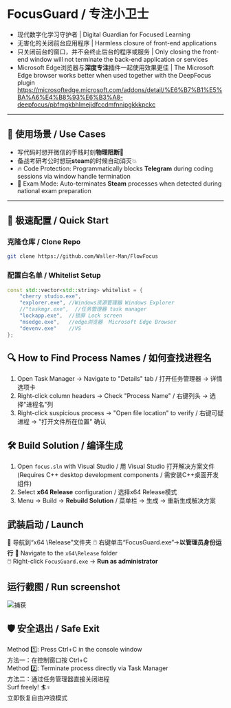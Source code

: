 
# FocusGuard / 专注小卫士
- 现代数字化学习守护者 | Digital Guardian for Focused Learning
- 无害化的关闭前台应用程序 | Harmless closure of front-end applications
- 只关闭前台的窗口，并不会终止后台的程序或服务 | Only closing the front-end window will not terminate the back-end application or services
- Microsoft Edge浏览器与**深度专注**插件一起使用效果更佳 | The Microsoft Edge browser works better when used together with the DeepFocus plugin  https://microsoftedge.microsoft.com/addons/detail/%E6%B7%B1%E5%BA%A6%E4%B8%93%E6%B3%A8-deepfocus/pbfmgkbhlmejidfccdmfnnipgkkkpckc
---

## 📖 使用场景 / Use Cases
- 写代码时想开微信的手贱时刻**物理阻断**🧤
- 备战考研考公时想玩**steam**的时候自动消灭💥
- 🔥 Code Protection: Programmatically blocks **Telegram** during coding sessions via window handle termination
- 🎯 Exam Mode: Auto-terminates **Steam** processes when detected during national exam preparation
---

## 🚦 极速配置 / Quick Start

### 克隆仓库 / Clone Repo
```bash
git clone https://github.com/Waller-Man/FlowFocus
```

### 配置白名单 / Whitelist Setup
```cpp
const std::vector<std::string> whitelist = {
    "cherry studio.exe",
    "explorer.exe", //Windows资源管理器 Windows Explorer
    //"taskmgr.exe",  //任务管理器 task manager
    "lockapp.exe",  //锁屏 Lock screen
    "msedge.exe",   //edge浏览器  Microsoft Edge Browser
    "devenv.exe"    //VS
};
```

## 🔍 How to Find Process Names / 如何查找进程名
1. Open Task Manager → Navigate to "Details" tab / 打开任务管理器 → 详情选项卡  
2. Right-click column headers → Check "Process Name" / 右键列头 → 选择"进程名"列  
3. Right-click suspicious process → "Open file location" to verify / 右键可疑进程 → "打开文件所在位置" 确认 

## 🛠️ Build Solution / 编译生成
1. Open `focus.sln` with Visual Studio / 用 Visual Studio 打开解决方案文件  
   (Requires C++ desktop development components / 需安装C++桌面开发组件)  
2. Select **x64 Release** configuration / 选择x64 Release模式  
3. Menu → Build → **Rebuild Solution** / 菜单栏 → 生成 → 重新生成解决方案  

##  武装启动 / Launch
📂 导航到“x64 \Release”文件夹
🖱️ 右键单击“FocusGuard.exe”→**以管理员身份运行**
📂 Navigate to the `x64\Release` folder  
🖱️ Right-click `FocusGuard.exe` → **Run as administrator**

##   运行截图 / Run screenshot
![捕获](https://github.com/user-attachments/assets/270b52a3-ea6e-43da-b057-ddbccb8bfe1d)


##   🛡️ 安全退出 / Safe Exit
Method 1️⃣: Press Ctrl+C in the console window  
方法一：在控制窗口按 Ctrl+C  
Method 2️⃣: Terminate process directly via Task Manager  
方法二：通过任务管理器直接关闭进程  
Surf freely! 🏄♀️  
立即恢复自由冲浪模式



